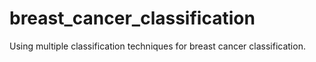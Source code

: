 # breast_cancer_classification
Using multiple classification techniques for breast cancer classification. 
